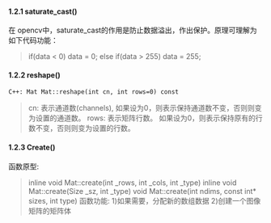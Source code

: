 #### 1.2.1 saturate_cast()
在 opencv中，saturate_cast的作用是防止数据溢出，作出保护。原理可理解为如下代码功能：

> if(data < 0)
>      data = 0;
> else if(data > 255)
>  data = 255;

#### 1.2.2 reshape()
`C++: Mat Mat::reshape(int cn, int rows=0) const`

> cn: 表示通道数(channels), 如果设为0，则表示保持通道数不变，否则则变为设置的通道数。
> rows: 表示矩阵行数。 如果设为0，则表示保持原有的行数不变，否则则变为设置的行数。

#### 1.2.3 Create()
函数原型:
> inline void Mat::create(int _rows, int _cols, int _type)
> inline void Mat::create(Size _sz, int _type)
> void Mat::create(int ndims, const int* sizes, int type)
函数功能:
1)如果需要，分配新的数组数据
2)创建一个图像矩阵的矩阵体